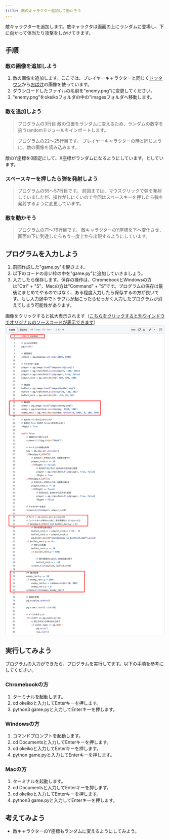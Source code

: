 ```yaml
---
title: 敵のキャラクター追加して動かそう
---
```

敵キャラクターを追加します。敵キャラクタは画面の上にランダムに登場し、下に向かって体当たり攻撃をしかけてきます。

## 手順
### 敵の画像を追加しよう
1. 敵の画像を追加します。ここでは、プレイヤーキャラクターと同じく[ドッタウン](https://dotown.maeda-design-room.net/)から[おばけ](https://dotown.maeda-design-room.net/1704/)の画像を使っています。
2. ダウンロードしたファイルの名前を"enemy.png"に変更してください。
3. "enemy.png"をokeikoフォルダの中の"imagesフォルダへ移動します。

### 敵を追加しよう
> プログラムの3行目
敵の位置をランダムに変えるため、ランダムの数字を扱うrandomモジュールをインポートします。

> プログラムの22〜25行目です。
プレイヤーキャラクターの時と同じように、敵の画像を読み込みます。

敵のY座標を0固定にして、X座標がランダムになるようにしています。としています。

### スペースキーを押したら弾を発射しよう
> プログラムの55〜57行目です。
前回までは、マウスクリックで弾を発射していましたが、操作がしにくいので今回はスペースキーを押したら弾を発射するように変更しています。

### 敵を動かそう
> プログラムの71〜76行目です。
敵キャラクターのY座標を下へ変化させ、画面の下に到達したらもう一度上から出現するようにしています。

## プログラムを入力しよう
1. 前回作成した"game.py"を開きます。
1. 以下のコードの赤い枠の中を"game.py"に追加していきましょう。
1. 入力したら保存します。保存の操作は、ChromebookとWindowsの方は"Ctrl" + "S"、Macの方は"Command" + "S"です。プログラムの保存は最後にまとめてやるのではなく、ある程度入力したら保存するの方が良いです。もし入力途中でトラブルが起こったらせっかく入力したプログラムが消えてしまう可能性があります。

画像をクリックすると拡大表示されます（[こちらをクリックすると別ウインドウでオリジナルのソースコードが表示できます](https://github.com/kwaka1208/resources/blob/main/pygame/game06.py)）
[![](https://raw.githubusercontent.com/kwaka1208/resources/main/pygame/game06.png)](https://raw.githubusercontent.com/kwaka1208/resources/main/pygame/game06.png)

## 実行してみよう
プログラムの入力ができたら、プログラムを実行してます。以下の手順を参考にしてください。

### Chromebookの方
1. ターミナルを起動します。
1. cd okeikoと入力してEnterキーを押します。
1. python3 game.pyと入力してEnterキーを押します。

### Windowsの方
1. コマンドプロンプトを起動します。
1. cd Documentsと入力してEnterキーを押します。
1. cd okeikoと入力してEnterキーを押します。
1. python game.pyと入力してEnterキーを押します。

### Macの方
1. ターミナルを起動します。
1. cd Documentsと入力してEnterキーを押します。
1. cd okeikoと入力してEnterキーを押します。
1. python3 game.pyと入力してEnterキーを押します。

## 考えてみよう
- 敵キャラクターのY座標もランダムに変えるようにしてみよう。


